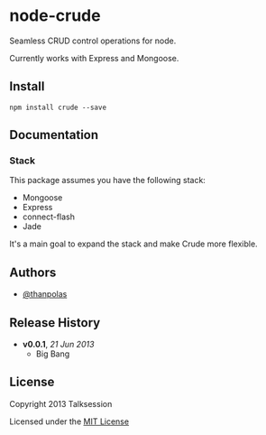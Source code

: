 # node-crude

Seamless CRUD control operations for node.

Currently works with Express and Mongoose.

## Install

```shell
npm install crude --save
```

## Documentation

### Stack

This package assumes you have the following stack:

* Mongoose
* Express
* connect-flash
* Jade

It's a main goal to expand the stack and make Crude more flexible.

## Authors

* [@thanpolas][thanpolas]

## Release History
- **v0.0.1**, *21 Jun 2013*
  - Big Bang

## License
Copyright 2013 Talksession

Licensed under the [MIT License](LICENSE-MIT)

[grunt]: http://gruntjs.com/
[Getting Started]: https://github.com/gruntjs/grunt/wiki/Getting-started
[Gruntfile]: https://github.com/gruntjs/grunt/wiki/Sample-Gruntfile "Grunt's Gruntfile.js"
[grunt-replace]: https://github.com/erickrdch/grunt-string-replace "Grunt string replace"
[grunt-S3]: https://github.com/pifantastic/grunt-s3 "grunt-s3 task"
[thanpolas]: https://github.com/thanpolas "Thanasis Polychronakis"
